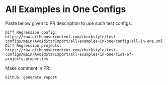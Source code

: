 # All Examples in One Configs
Paste below given to PR description to use such test configs:
```
Diff Regression config: https://raw.githubusercontent.com/checkstyle/test-configs/main/AvoidStarImport/all-examples-in-one/config-all-in-one.xml
Diff Regression projects: https://raw.githubusercontent.com/checkstyle/test-configs/main/AvoidStarImport/all-examples-in-one/list-of-projects.properties
```
Make comment in PR:
```
Github, generate report
```
